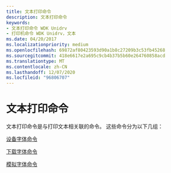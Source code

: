 ```yaml
---
title: 文本打印命令
description: 文本打印命令
keywords:
- 文本打印命令 WDK Unidrv
- 打印机命令 WDK Unidrv，文本
ms.date: 04/20/2017
ms.localizationpriority: medium
ms.openlocfilehash: 69872af80423593d90a1b8c27209b3c53fb45268
ms.sourcegitcommit: 418e6617e2a695c9cb4b37b5b60e264760858acd
ms.translationtype: MT
ms.contentlocale: zh-CN
ms.lasthandoff: 12/07/2020
ms.locfileid: "96806707"
---
```

# <a name="text-printing-commands"></a>文本打印命令





文本打印命令是与打印文本相关联的命令。 这些命令分为以下几组：

[设备字体命令](commands-for-device-fonts.md)

[下载字体命令](commands-for-downloaded-fonts.md)

[模拟字体命令](commands-for-simulated-fonts.md)

 

 




